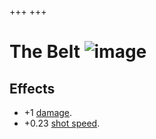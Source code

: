 +++
+++

 # The Belt ![image](/image/The_Belt.png) 


Effects
---------


* +1 [damage](/wiki/Damage "Damage").
* +0.23 [shot speed](/wiki/Shot_speed "Shot speed").


